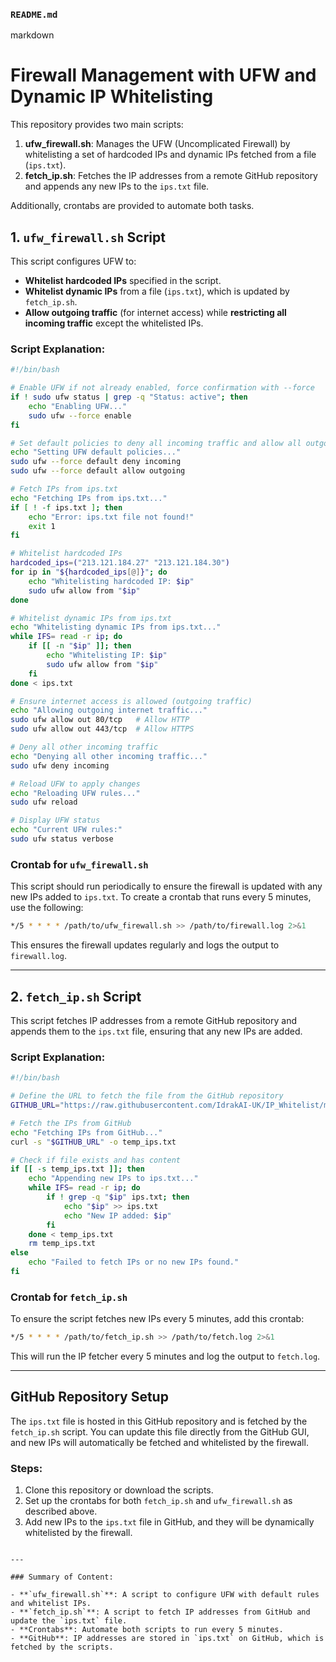 ### `README.md`

markdown
# Firewall Management with UFW and Dynamic IP Whitelisting

This repository provides two main scripts:
1. **ufw_firewall.sh**: Manages the UFW (Uncomplicated Firewall) by whitelisting a set of hardcoded IPs and dynamic IPs fetched from a file (`ips.txt`).
2. **fetch_ip.sh**: Fetches the IP addresses from a remote GitHub repository and appends any new IPs to the `ips.txt` file.

Additionally, crontabs are provided to automate both tasks.

## 1. `ufw_firewall.sh` Script

This script configures UFW to:
- **Whitelist hardcoded IPs** specified in the script.
- **Whitelist dynamic IPs** from a file (`ips.txt`), which is updated by `fetch_ip.sh`.
- **Allow outgoing traffic** (for internet access) while **restricting all incoming traffic** except the whitelisted IPs.

### Script Explanation:

```bash
#!/bin/bash

# Enable UFW if not already enabled, force confirmation with --force
if ! sudo ufw status | grep -q "Status: active"; then
    echo "Enabling UFW..."
    sudo ufw --force enable
fi

# Set default policies to deny all incoming traffic and allow all outgoing
echo "Setting UFW default policies..."
sudo ufw --force default deny incoming
sudo ufw --force default allow outgoing

# Fetch IPs from ips.txt
echo "Fetching IPs from ips.txt..."
if [ ! -f ips.txt ]; then
    echo "Error: ips.txt file not found!"
    exit 1
fi

# Whitelist hardcoded IPs
hardcoded_ips=("213.121.184.27" "213.121.184.30")
for ip in "${hardcoded_ips[@]}"; do
    echo "Whitelisting hardcoded IP: $ip"
    sudo ufw allow from "$ip"
done

# Whitelist dynamic IPs from ips.txt
echo "Whitelisting dynamic IPs from ips.txt..."
while IFS= read -r ip; do
    if [[ -n "$ip" ]]; then
        echo "Whitelisting IP: $ip"
        sudo ufw allow from "$ip"
    fi
done < ips.txt

# Ensure internet access is allowed (outgoing traffic)
echo "Allowing outgoing internet traffic..."
sudo ufw allow out 80/tcp   # Allow HTTP
sudo ufw allow out 443/tcp  # Allow HTTPS

# Deny all other incoming traffic
echo "Denying all other incoming traffic..."
sudo ufw deny incoming

# Reload UFW to apply changes
echo "Reloading UFW rules..."
sudo ufw reload

# Display UFW status
echo "Current UFW rules:"
sudo ufw status verbose
```

### Crontab for `ufw_firewall.sh`

This script should run periodically to ensure the firewall is updated with any new IPs added to `ips.txt`. To create a crontab that runs every 5 minutes, use the following:

```bash
*/5 * * * * /path/to/ufw_firewall.sh >> /path/to/firewall.log 2>&1
```

This ensures the firewall updates regularly and logs the output to `firewall.log`.

---

## 2. `fetch_ip.sh` Script

This script fetches IP addresses from a remote GitHub repository and appends them to the `ips.txt` file, ensuring that any new IPs are added.

### Script Explanation:

```bash
#!/bin/bash

# Define the URL to fetch the file from the GitHub repository
GITHUB_URL="https://raw.githubusercontent.com/IdrakAI-UK/IP_Whitelist/main/ips.txt"

# Fetch the IPs from GitHub
echo "Fetching IPs from GitHub..."
curl -s "$GITHUB_URL" -o temp_ips.txt

# Check if file exists and has content
if [[ -s temp_ips.txt ]]; then
    echo "Appending new IPs to ips.txt..."
    while IFS= read -r ip; do
        if ! grep -q "$ip" ips.txt; then
            echo "$ip" >> ips.txt
            echo "New IP added: $ip"
        fi
    done < temp_ips.txt
    rm temp_ips.txt
else
    echo "Failed to fetch IPs or no new IPs found."
fi
```

### Crontab for `fetch_ip.sh`

To ensure the script fetches new IPs every 5 minutes, add this crontab:

```bash
*/5 * * * * /path/to/fetch_ip.sh >> /path/to/fetch.log 2>&1
```

This will run the IP fetcher every 5 minutes and log the output to `fetch.log`.

---

## GitHub Repository Setup

The `ips.txt` file is hosted in this GitHub repository and is fetched by the `fetch_ip.sh` script. You can update this file directly from the GitHub GUI, and new IPs will automatically be fetched and whitelisted by the firewall.

### Steps:
1. Clone this repository or download the scripts.
2. Set up the crontabs for both `fetch_ip.sh` and `ufw_firewall.sh` as described above.
3. Add new IPs to the `ips.txt` file in GitHub, and they will be dynamically whitelisted by the firewall.
```

---

### Summary of Content:

- **`ufw_firewall.sh`**: A script to configure UFW with default rules and whitelist IPs.
- **`fetch_ip.sh`**: A script to fetch IP addresses from GitHub and update the `ips.txt` file.
- **Crontabs**: Automate both scripts to run every 5 minutes.
- **GitHub**: IP addresses are stored in `ips.txt` on GitHub, which is fetched by the scripts.
